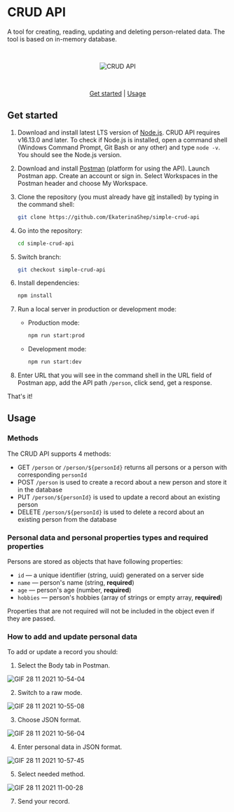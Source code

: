 # CRUD API

A tool for creating, reading, updating and deleting person-related data. The tool is based on in-memory database.

<br/>

<p align="center">
<img src="https://user-images.githubusercontent.com/77797681/143687048-9d38dd33-27d9-47e4-b3ba-0ee07b716f1e.jpg" alt="CRUD API"/>
</p>

<br/>

<p align="center">
<a href="#get-started">Get started</a> | <a href="#usage">Usage</a>
</p>


## Get started

1. Download and install latest LTS version of [Node.js](https://nodejs.org/en/). CRUD API requires v16.13.0 and later. To check if Node.js is installed, open a command shell (Windows Command Prompt, Git Bash or any other) and type `node -v`. You should see the Node.js version.

2. Download and install [Postman](https://www.postman.com/downloads/) (platform for using the API). Launch Postman app. Create an account or sign in. Select Workspaces in the Postman header and choose My Workspace.

3. Clone the repository (you must already have [git](https://git-scm.com/downloads) installed) by typing in the command shell:

   ```sh
   git clone https://github.com/EkaterinaShep/simple-crud-api
   ```

4. Go into the repository:

   ```sh
   cd simple-crud-api
   ```

5. Switch branch:

   ```sh
   git checkout simple-crud-api
   ```

6. Install dependencies:

   ```sh
   npm install
   ```

7. Run a local server in production or development mode:

   - Production mode:

     ```sh
     npm run start:prod
     ```

   - Development mode:

     ```sh
     npm run start:dev
     ```

8. Enter URL that you will see in the command shell in the URL field of Postman app, add the API path `/person`, click send, get a response.

That's it!

## Usage

### Methods

The CRUD API supports 4 methods:

- GET `/person` or `/person/${personId}` returns all persons or a person with corresponding `personId`
- POST `/person` is used to create a record about a new person and store it in the database
- PUT `/person/${personId}` is used to update a record about an existing person
- DELETE `/person/${personId}` is used to delete a record about an existing person from the database

### Personal data and personal properties types and required properties
Persons are stored as objects that have following properties:

- `id` — a unique identifier (string, uuid) generated on a server side
- `name` — person's name (string, **required**)
- `age` — person's age (number, **required**)
- `hobbies` — person's hobbies (array of strings or empty array, **required**)

Properties that are not required will not be included in the object even if they are passed.

### How to add and update personal data
To add or update a record you should:
1. Select the Body tab in Postman.

![GIF 28 11 2021 10-54-04](https://user-images.githubusercontent.com/77797681/143734403-8dfdaedc-9c33-47b0-a3b2-ab18c636d5b6.gif)

2. Switch to a raw mode.

![GIF 28 11 2021 10-55-08](https://user-images.githubusercontent.com/77797681/143734449-b5cf017c-05d8-4b6d-be9b-ff08a9475f43.gif)


3. Choose JSON format.

![GIF 28 11 2021 10-56-04](https://user-images.githubusercontent.com/77797681/143734460-16273bab-a053-403f-86ce-a0c9b6e847f7.gif)


4. Enter personal data in JSON format.

![GIF 28 11 2021 10-57-45](https://user-images.githubusercontent.com/77797681/143734528-b0b86915-5d8d-40bf-a786-c19aba296901.gif)
 
5. Select needed method.

![GIF 28 11 2021 11-00-28](https://user-images.githubusercontent.com/77797681/143734623-e6d4c494-dee2-4f27-8d23-bff209fded18.gif)

7. Send your record.

